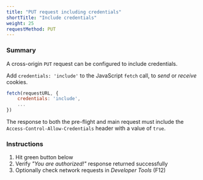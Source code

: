 ```yaml
---
title: "PUT request including credentials"
shortTitle: "Include credentials"
weight: 25
requestMethod: PUT
---
```


### Summary
A cross-origin `PUT` request can be configured to include credentials.

Add `credentials: 'include'` to the JavaScript `fetch` call, to *send* or *receive* cookies.

```javascript
fetch(requestURL, {
    credentials: 'include',
    ...
})
```

The response to both the pre-flight and main request must include the `Access-Control-Allow-Credentials` header with a value of `true`.

### Instructions

1. Hit green button below
1. Verify *"You are authorized!"* response returned successfully
1. Optionally check network requests in *Developer Tools* (F12)